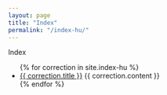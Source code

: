```yaml
---
layout: page
title: "Index"
permalink: "/index-hu/"
---
```


Index

<ul>
	{% for correction in site.index-hu %}
		<li class="correction">
			<a href="{{ correction.url }}">{{ correction.title }}</a>
			{{ correction.content }}
		</li>
	{% endfor %}
</ul>
